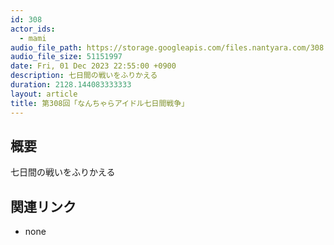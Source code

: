 ```yaml
---
id: 308
actor_ids:
  - mami
audio_file_path: https://storage.googleapis.com/files.nantyara.com/308.mp3
audio_file_size: 51151997
date: Fri, 01 Dec 2023 22:55:00 +0900
description: 七日間の戦いをふりかえる
duration: 2128.144083333333
layout: article
title: 第308回「なんちゃらアイドル七日間戦争」
---
```

## 概要

七日間の戦いをふりかえる

## 関連リンク

* none
